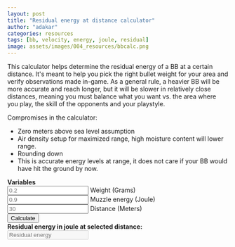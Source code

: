 ```yaml
---
layout: post
title: "Residual energy at distance calculator"
author: "adakar"
categories: resources
tags: [bb, velocity, energy, joule, residual]
image: assets/images/004_resources/bbcalc.png
---
```


This calculator helps determine the residual energy of a BB at a certain distance. It's meant to help you pick the right bullet weight for your area and verify observations made in-game. 
As a general rule, a heavier BB will be more accurate and reach longer, but it will be slower in relatively close distances, meaning you must balance what you want vs. the area where you play, the skill of the opponents and your playstyle.

Compromises in the calculator:
* Zero meters above sea level assumption
* Air density setup for maximized range, high moisture content will lower range.
* Rounding down
* This is accurate energy levels at range, it does not care if your BB would have hit the ground by now. 

<script type = "text/javascript">
function calc() {
<!-- Values from input -->
	var weight = document.getElementById("weight");
	var weightValue = parseFloat(weight.value);
<!-- Values from input -->
	var energy = document.getElementById("energy");
	var energyValue = parseFloat(energy.value);
<!-- Values from input -->
	var distance = document.getElementById("distance");
	var distanceValue = parseFloat(distance.value);
<!-- Quick maths -->	
	var weight_kg = weight.value / 1000
<!-- Constants -->	
    var dragcoefficient = 0.47
    var airdensity_kgm3 = 1.225
	var radius_m = 0.003
    var crossection_m2 = 0.0000282743
    var speed_ms = Math.sqrt(energy.value / (0.5 * weight_kg))
    var drag_ish = airdensity_kgm3 * crossection_m2 * dragcoefficient
    var speed_at_distance = speed_ms * Math.exp(-(drag_ish / (weight_kg * 2) * distanceValue))
    var energy_at_distance = 0.5 * weight_kg * speed_at_distance ** 2
	
	document.getElementById("total").value = parseFloat(energy_at_distance).toFixed(2);
}
</script> 
<div>
   <b> Variables </b> <br>
   <input type = "text"
      placeholder = "0.2"
      id = "weight"> Weight (Grams)<br>
   <input type = "text"
      placeholder = "0.9"
      id = "energy"> Muzzle energy (Joule)<br>
   <input type = "text"
      placeholder = "30"
      id = "distance"> Distance (Meters)<br>
   <button type = "button"
      onclick = "javascript:calc();"> Calculate </button> <br>
   <b> Residual energy in joule at selected distance: </b> <br>
   <input type = "text"
      placeholder = "Residual energy"
      id = "total"
      disabled />
   <br>
</div>

<!-- weight energy distance-->
